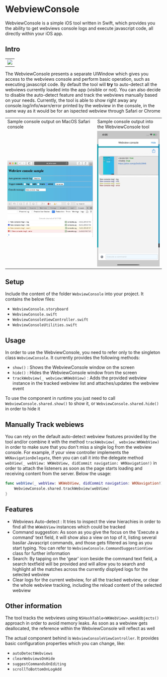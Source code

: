 # WebviewConsole
WebviewConsole is a simple iOS tool written in Swift, which provides you the ability to get webviews console logs and execute javascript code, all directly within your iOS app. 

## Intro

<table>
    <tr>
        <td style="text-align:center"><img src="images/intro.gif"/></td>
    </tr>
</table>

The WebviewConsole presents a separate UIWindow which gives you access to the webviews console and perform basic operation, such as executing javascript code.
By default the tool will **try** to auto-detect all the webviews currently loaded into the app (visible or not). You can also decide to disable the auto-detect feature and track 
the webviews manually based on your needs. Currently, the tool is able to show right away any console.log/info/warn/error printed by the webview in the console, in the same way as it would be for an ispected webview through Safari or Chrome

<table>
    <tr>
      <td>Sample console output on MacOS Safari console</td>
      <td>Sample console output into the WebviewConsole tool</td>
    </tr>
    <tr>
        <td><img src="images/sample_safari.jpg"/></td>
        <td><img src="images/sample_iphone.jpg"/></td>
    </tr>

</table>

## Setup

Include the content of the folder `WebviewConsole` into your project. It contains the below files:
* `WebviewConsole.storyboard`
* `WebviewConsole.swift`
* `WebviewConsoleViewController.swift`
* `WebviewConsoleUtilities.swift`

## Usage

In order to use the WebviewConsole, you need to refer only to the singleton class `WebviewConsole`. It currently provides the following methods:
* `show()` : Shows the WebviewConsole window on the screen
* `hide()` : Hides the WebviewConsole window from the screen
* `trackWebview(_ webview:WKWebView)` : Adds the provided webview instance in the tracked webview list and attaches/updates the webview event

To use the component in runtime you just need to call `WebviewConsole.shared.show()` to show it, or `WebviewConsole.shared.hide()` in order to hide it

## Manually Track webiews

You can rely on the default auto-detect webview features provided by the tool and/or combine it with the method `trackWebview(_ webview:WKWebView)` in order to make sure that you don't miss a single log from the webview console.
For example, if your view controller implements the `WKNavigationDelegate`, then you can call it into the delegate method `webView(_ webView: WKWebView, didCommit navigation: WKNavigation!)` in order to attach the listeners as soon as the page starts loading and receiving content from the server. Below the usage:

```swift
func webView(_ webView: WKWebView, didCommit navigation: WKNavigation!) {
    WebviewConsole.shared.trackWebview(webView)
}
```

## Features

* Webviews Auto-detect : It tries to inspect the view hierachies in order to find all the `WKWebView` instances which could be tracked
* Command suggestion: As soon as you give the focus on the 'Execute a command' text field, it will show also a view on top of it, listing several basilar Javascript commands, and those gets filtered as long as you start typing. You can refer to `WebviewConsole.CommandSuggestionView` class for further information
* Search: By tapping on the 'gear' icon beside the command text field, a search textfield will be provided and will allow you to search and highlight all the matches across the currently displyed logs for the selected webview
* Clear logs for the current webview, for all the tracked webview, or clear the whole webview tracking, including the reload content of the selected webview

## Other information

The tool tracks the webviews using `NSHashTable<WKWebView>.weakObjects()` approach in order to avoid memory leaks. As soon as a webview gets deallocated, the reference within the WebviewConsole will reflect as well

The actual component behind is `WebviewConsoleViewController`. It provides basic configuration properties which you can change, like:
* `autoDetectWebviews`
* `clearWebviewsOnHide`
* `suggestCommandsOnEditing`
* `scrollToBottomOnLogAdd`

